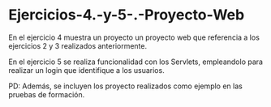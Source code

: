 # Ejercicios-4.-y-5-.-Proyecto-Web
En el ejercicio 4 muestra un proyecto un proyecto web que referencia a los ejercicios 2 y 3 realizados anteriormente.

En el ejercicio 5 se realiza funcionalidad con los Servlets, empleandolo para realizar un login que identifique a los usuarios.

PD: Además, se incluyen los proyecto realizados como ejemplo en las pruebas de formación.

